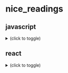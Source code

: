 # nice_readings

## javascript
<details><summary>(click to toggle)</summary>

- in overall
  - lit javascript https://developer.mozilla.org/fr/docs/Web/JavaScript/Une_r%C3%A9introduction_%C3%A0_JavaScript
  
- on functions
  - in overall https://developer.mozilla.org/fr/docs/Web/JavaScript/Une_r%C3%A9introduction_%C3%A0_JavaScript#Les_fonctions
  - Immediately Invoked Function Expression https://developer.mozilla.org/fr/docs/Glossaire/IIFE
  
</details>


## react
<details><summary>(click to toggle)</summary>

- in overall
  - getting started https://fr.reactjs.org/docs/getting-started.html
  - courses https://fr.reactjs.org/community/courses.html
  
 - on components
  - state and props
    - ***"The main responsibility of a Component is to translate raw data into rich HTML. With that in mind, the props and the state together constitute the raw data that the HTML output derives from."***
    - commonalities: objects, render update, deterministic
    - differences [see](https://fr.reactjs.org/docs/faq-state.html#what-is-the-difference-between-state-and-props)
    - state: value defined by the component itself, to start with. Optional, preferable without (too many <=> + complexity and - predictability)
    - props - properties: value received from parent component, immutable for "pure" component. Like function argument
  - web page design with components tree
    - components tree design and hierarchy https://fr.reactjs.org/docs/thinking-in-react.html

- on conventions
  - DOM tag if downcase \<div \/> but \<Component \/> if uppercase

</details>
